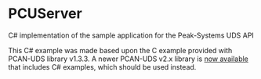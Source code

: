 # PCUServer
C# implementation of the sample application for the Peak-Systems UDS API


This C# example was made based upon the C example provided with PCAN-UDS library v1.3.3.
A newer PCAN-UDS v2.x library is [now available](https://www.peak-system.com/PCAN-UDS-API.370.0.html) that includes C# examples, which should be used instead.
